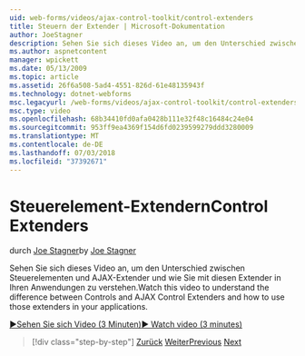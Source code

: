 ```yaml
---
uid: web-forms/videos/ajax-control-toolkit/control-extenders
title: Steuern der Extender | Microsoft-Dokumentation
author: JoeStagner
description: Sehen Sie sich dieses Video an, um den Unterschied zwischen Steuerelementen und AJAX-Extender und wie Sie mit diesen Extender in Ihren Anwendungen zu verstehen.
ms.author: aspnetcontent
manager: wpickett
ms.date: 05/13/2009
ms.topic: article
ms.assetid: 26f6a508-5ad4-4551-826d-61e48135943f
ms.technology: dotnet-webforms
msc.legacyurl: /web-forms/videos/ajax-control-toolkit/control-extenders
msc.type: video
ms.openlocfilehash: 68b34410fd0afa0428b111e32f48c16484c24e04
ms.sourcegitcommit: 953ff9ea4369f154d6fd0239599279ddd3280009
ms.translationtype: MT
ms.contentlocale: de-DE
ms.lasthandoff: 07/03/2018
ms.locfileid: "37392671"
---
```

<a name="control-extenders"></a><span data-ttu-id="da65c-103">Steuerelement-Extendern</span><span class="sxs-lookup"><span data-stu-id="da65c-103">Control Extenders</span></span>
====================
<span data-ttu-id="da65c-104">durch [Joe Stagner](https://github.com/JoeStagner)</span><span class="sxs-lookup"><span data-stu-id="da65c-104">by [Joe Stagner](https://github.com/JoeStagner)</span></span>

<span data-ttu-id="da65c-105">Sehen Sie sich dieses Video an, um den Unterschied zwischen Steuerelementen und AJAX-Extender und wie Sie mit diesen Extender in Ihren Anwendungen zu verstehen.</span><span class="sxs-lookup"><span data-stu-id="da65c-105">Watch this video to understand the difference between Controls and AJAX Control Extenders and how to use those extenders in your applications.</span></span>

[<span data-ttu-id="da65c-106">&#9654;Sehen Sie sich Video (3 Minuten)</span><span class="sxs-lookup"><span data-stu-id="da65c-106">&#9654; Watch video (3 minutes)</span></span>](https://channel9.msdn.com/Blogs/ASP-NET-Site-Videos/control-extenders)

> [!div class="step-by-step"]
> <span data-ttu-id="da65c-107">[Zurück](utilize-the-ajax-rating-control-in-the-aspnet-toolkit.md)
> [Weiter](color-picker.md)</span><span class="sxs-lookup"><span data-stu-id="da65c-107">[Previous](utilize-the-ajax-rating-control-in-the-aspnet-toolkit.md)
[Next](color-picker.md)</span></span>
